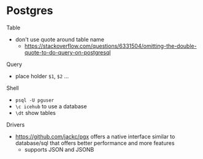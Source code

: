 # Postgres

Table

- don't use quote around table name
  - https://stackoverflow.com/questions/6331504/omitting-the-double-quote-to-do-query-on-postgresql
  
Query

- place holder `$1`, `$2` ...

Shell

- `psql -U pguser`
- `\c icehub` to use a database
- `\dt` show tables

Drivers

- https://github.com/jackc/pgx offers a native interface similar to database/sql that offers better performance and more features
  - supports JSON and JSONB